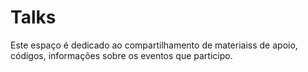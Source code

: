 # Talks 
Este espaço é dedicado ao compartilhamento de materiaiss de apoio, códigos, informações sobre os eventos que participo.

